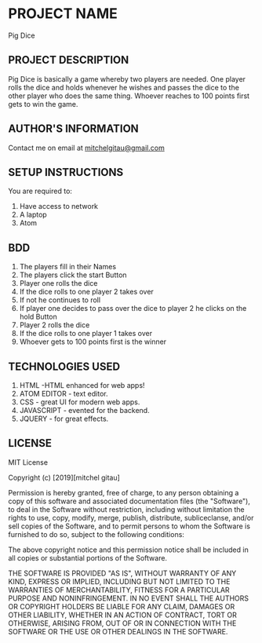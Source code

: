 # PROJECT NAME

Pig Dice

## PROJECT DESCRIPTION

Pig Dice is basically a game whereby two players are needed. One player rolls  the dice and holds whenever he wishes and passes the dice to the other player who does the same thing. Whoever reaches to 100 points first gets to win the game.

## AUTHOR'S INFORMATION

Contact me on email at mitchelgitau@gmail.com

## SETUP INSTRUCTIONS

You are required to:

<ol>
 <li>Have access to network</li>
 <li>A laptop</li>
 <li>Atom</li>
</ol>

## BDD

<ol>
 <li>The players fill in their Names</li>
 <li>The players click the start Button</li>
 <li>Player one rolls the dice</li>
 <li>If the dice rolls to one player 2 takes over</li>
 <li>If not he continues to roll</li>
 <li>If player one decides to pass over the dice to player 2 he clicks on the hold Button</li>
 <li>Player 2 rolls  the dice</li>
 <li>If the dice rolls to one player 1 takes over</li>
 <li>Whoever gets to 100 points first is the winner</li>
</ol>

## TECHNOLOGIES USED

<ol>
 <li>HTML -HTML enhanced for web apps!</li>
 <li>ATOM EDITOR - text editor.</li>
 <li>CSS - great UI for modern web apps.</li>
 <li>JAVASCRIPT - evented for the backend.</li>
 <li>JQUERY - for great effects.</li>
</ol>

## LICENSE

MIT License

Copyright (c) [2019][mitchel gitau]

Permission is hereby granted, free of charge, to any person obtaining a copy of this software and associated documentation files (the "Software"), to deal in the Software without restriction, including without limitation the rights to use, copy, modify, merge, publish, distribute, subliceclanse, and/or sell copies of the Software, and to permit persons to whom the Software is furnished to do so, subject to the following conditions:

The above copyright notice and this permission notice shall be included in all copies or substantial portions of the Software.

THE SOFTWARE IS PROVIDED "AS IS", WITHOUT WARRANTY OF ANY KIND, EXPRESS OR IMPLIED, INCLUDING BUT NOT LIMITED TO THE WARRANTIES OF MERCHANTABILITY, FITNESS FOR A PARTICULAR PURPOSE AND NONINFRINGEMENT. IN NO EVENT SHALL THE AUTHORS OR COPYRIGHT HOLDERS BE LIABLE FOR ANY CLAIM, DAMAGES OR OTHER LIABILITY, WHETHER IN AN ACTION OF CONTRACT, TORT OR OTHERWISE, ARISING FROM, OUT OF OR IN CONNECTION WITH THE SOFTWARE OR THE USE OR OTHER DEALINGS IN THE SOFTWARE.
